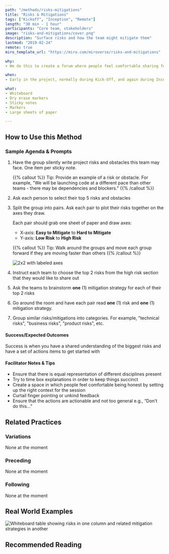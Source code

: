 ```yaml
---
path: "/methods/risks-mitigations"
title: "Risks & Mitigations"
tags: ["Kickoff", "Inception", "Remote"]
length: "30 min - 1 hour"
participants: "Core team, stakeholders"
image: "risks-and-mitigations/cover.png"
description: "Surface risks and how the team might mitigate them"
lastmod: "2019-02-24"
remote: true
miro_template_url: "https://miro.com/miroverse/risks-and-mitigations"

why:
- We do this to create a forum where people feel comfortable sharing fears and concerns in order to proactively mitigate issues we think may arise. This session results in a list of prioritized action items that the team can use to get ahead of any risks.

when:
- Early in the project, normally during Kick-Off, and again during Inception

what:
- Whiteboard
- Dry erase markers
- Sticky notes
- Markers
- Large sheets of paper

---
```

## How to Use this Method
### Sample Agenda & Prompts
1. Have the group silently write project risks and obstacles this team may face. One item per sticky note.
        
   {{% callout %}}
   Tip: Provide an example of a risk or obstacle. For example, "We will be launching code at a different pace than other teams - there may be dependencies and blockers."
   {{% /callout %}}
1. Ask each person to select their top 5 risks and obstacles

1. Split the group into pairs. Ask each pair to plot their risks together on the axes they draw.

   Each pair should grab one sheet of paper and draw axes:
   - X-axis: **Easy to Mitigate** to **Hard to Mitigate**
   - Y-axis: **Low Risk** to **High Risk**

   {{% callout %}}
   Tip: Walk around the groups and move each group forward if they are moving faster than others
   {{% /callout %}}
   
   ![2x2 with labeled axes](/images/practices/risks-and-mitigations/step-3.png)

1. Instruct each team to choose the top 2 risks from the high risk section that they would like to share out

1. Ask the teams to brainstorm **one** (1) mitigation strategy for each of their top 2 risks

1. Go around the room and have each pair read **one** (1) risk and **one** (1) mitigation strategy.

1. Group similar risks/mitigations into categories. For example, "technical risks", "business risks", "product risks", etc.

#### Success/Expected Outcomes
Success is when you have a shared understanding of the biggest risks and have a set of actions items to get started with

#### Facilitator Notes & Tips

- Ensure that there is equal representation of different disciplines present
- Try to time box explanations in order to keep things succinct
- Create a space in which people feel comfortable being honest by setting up the right context for the session
- Curtail finger pointing or unkind feedback
- Ensure that the actions are actionable and not too general e.g., “Don’t do this…”  

## Related Practices

### Variations

None at the moment

### Preceding

None at the moment

### Following

None at the moment

## Real World Examples
![Whiteboard table showing risks in one column and related mitigation strategies in another](/images/practices/risks-and-mitigations/example-2.jpg)

## Recommended Reading



